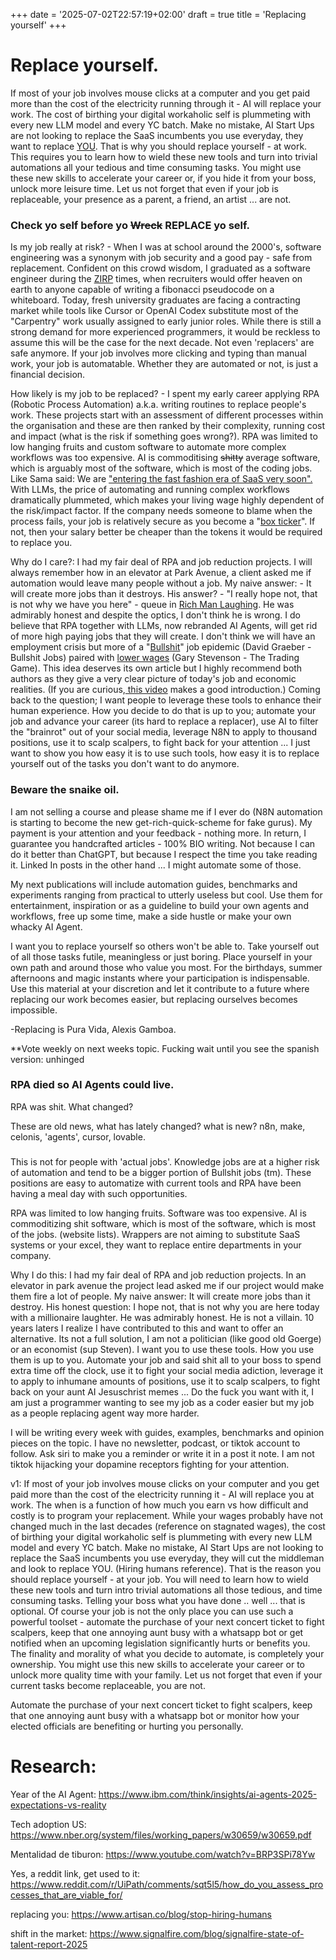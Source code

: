 +++
date = '2025-07-02T22:57:19+02:00'
draft = true
title = 'Replacing yourself'
+++

# Replace yourself. 

If most of your job involves mouse clicks at a computer and you get paid more than the cost of the electricity running through it - AI will replace your work. The cost of birthing your digital workaholic self is plummeting with every new LLM model and every YC batch. Make no mistake, AI Start Ups are not looking to replace the SaaS incumbents you use everyday, they want to replace [YOU](https://www.artisan.co/blog/stop-hiring-humans). That is why you should replace yourself - at work. This requires you to  learn how to wield these new tools and turn into trivial automations all your tedious and time consuming tasks. You might use these new skills to accelerate your career or, if you hide it from your boss, unlock more leisure time. Let us not forget that even if your job is replaceable, your presence as a parent, a friend, an artist ... are not.
### Check yo self before yo ~~Wreck~~ REPLACE yo self.  

Is my job really at risk? - When I was at school around the 2000's, software engineering was a synonym with job security and a good pay - safe from replacement. Confident on this crowd wisdom, I graduated as a software engineer during the [ZIRP](https://www.ycombinator.com/library/LC-what-is-zirp-and-how-did-it-poison-startups) times, when recruiters would offer heaven on earth to anyone capable of writing a fibonacci pseudocode on a whiteboard. Today, fresh university graduates are facing a contracting market while tools like Cursor or OpenAI Codex substitute most of the "Carpentry" work usually assigned to early junior roles. While there is still a strong demand for more experienced programmers, it would be reckless to assume this will be the case for the next decade. Not even 'replacers' are safe anymore. If your job involves more clicking and typing than manual work, your job is automatable. Whether they are automated or not, is just a financial decision.

How likely is my job to be replaced? - I spent my early career applying RPA (Robotic Process Automation) a.k.a. writing routines to replace people's work. These projects start with an assessment of different processes within the organisation and these are then ranked by their complexity, running cost and impact (what is the risk if something goes wrong?). RPA was limited to low hanging fruits and custom software to automate more complex workflows was too expensive. AI is commoditising ~~shitty~~ average software, which is arguably most of the software, which is most of the coding jobs. Like Sama said: We are ["entering the fast fashion era of SaaS very soon".](https://x.com/sama/status/1952084574366032354) With LLMs, the price of automating and running complex workflows dramatically plummeted, which makes your living wage highly dependent of the risk/impact factor. If the company needs someone to blame when the process fails, your job is relatively secure as you become a "[box ticker](https://strikemag.org/bullshit-jobs/)". If not, then your salary better be cheaper than the tokens it would be required to replace you.

Why do I care?: I had my fair deal of RPA and job reduction projects. I will always remember how in an elevator at Park Avenue, a client asked me if automation would leave many people without a job. My naive answer: - It will create more jobs than it destroys. His answer? - "I really hope not, that is not why we have you here" - queue in [Rich Man Laughing](https://www.tiktok.com/@911pxrsche/video/7370966462342696224?lang=en). He was admirably honest and despite the optics, I don't think he is wrong. I do believe that RPA together with LLMs, now rebranded AI Agents, will get rid of more high paying jobs that they will create. I don't think we will have an employment crisis but more of a "[Bullshit](https://strikemag.org/bullshit-jobs/)" job epidemic (David Graeber - Bullshit Jobs) paired with [lower wages](https://www.youtube.com/watch?v=a-ohZ74hdeI) (Gary Stevenson - The Trading Game). This idea deserves its own article but I highly recommend both authors as they give a very clear picture of today's job and economic realities. (If you are curious,[ this video](https://www.youtube.com/watch?v=6KXZP-Deel4) makes a good introduction.) Coming back to the question; I want people to leverage these tools to enhance their human experience. How you decide to do that is up to you; automate your job and advance your career (its hard to replace a replacer), use AI to filter the "brainrot" out of your social media, leverage N8N to apply to thousand positions, use it to scalp scalpers, to fight back for your attention ... I just want to show you how easy it is to use such tools, how easy it is to replace yourself out of the tasks you don't want to do anymore.

### Beware the sn**ai**ke oil. 


I am not selling a course and please shame me if I ever do (N8N automation is starting to become the new get-rich-quick-scheme for fake gurus). My payment is your attention and your feedback - nothing more. In return, I guarantee you handcrafted articles - 100% BIO writing. Not because I can do it better than ChatGPT, but because I respect the time you take reading it. Linked In posts in the other hand ... I might automate some of those. 

My next publications will include automation guides, benchmarks and experiments ranging from practical to utterly useless but cool. Use them for entertainment, inspiration or as a guideline to build your own agents and workflows, free up some time, make a side hustle or make your own whacky AI Agent.

I want you to replace yourself so others won't be able to. Take yourself out of all those tasks futile, meaningless or just boring. Place yourself in your own path and around those who value you most. For the birthdays, summer afternoons and magic instants where your participation is indispensable. Use this material at your discretion and let it contribute to a future where replacing our work becomes easier, but replacing ourselves becomes impossible. 

-Replacing is Pura Vida,
Alexis Gamboa.

**Vote weekly on next weeks topic. 
Fucking wait until you see the spanish version: unhinged  

### RPA died so AI Agents could live.
RPA was shit. What changed? 

These are old news, what has lately changed? what is new? n8n, make, celonis, 'agents', cursor, lovable. 

### 


This is not for people with 'actual jobs'. Knowledge jobs are at a higher risk of automation and tend to be a bigger portion of Bullshit jobs (tm). These positions are easy to automatize with current tools and RPA have been having a meal day with such opportunities. 

RPA was limited to low hanging fruits. Software was too expensive. AI is commoditizing shit software, which is most of the software, which is most of the jobs. (website lists). Wrappers are not aiming to substitute SaaS systems or your excel, they want to replace entire departments in your company.

Why I do this: I had my fair deal of RPA and job reduction projects. In an elevator in park avenue the project lead asked me if our project would make them fire a lot of people. My naive answer: It will create more jobs than it destroy. His honest question: I hope not, that is not why you are here today with a millionaire laughter. He was admirably honest. He is not a villain. 10 years laters I realize I have contributed to this and want to offer an alternative. Its not a full solution, I am not a politician (like good old Goerge) or an economist (sup Steven). I want you to use these tools. How you use them is up to you. Automate your job and said shit all to your boss to spend extra time off the clock, use it to fight your social media adiction, leverage it to apply to inhumane amounts of positions, use it to scalp scalpers, to fight back on your aunt AI Jesuschrist memes ... Do the fuck you want with it, I am just a programmer wanting to see my job as a coder easier but my job as a people replacing agent way more harder. 

I will be writing every week with guides, examples, benchmarks and opinion pieces on the topic. I have no newsletter, podcast, or tiktok account to follow. Ask siri to make you a reminder or write it in a post it note. I am not tiktok hijacking your dopamine receptors fighting for your attention.


v1:
If most of your job involves mouse clicks on your computer and you get paid more than the cost of the electricity running it - AI will replace you at work. The when is a function of how much you earn vs how difficult and costly is to program your replacement. While your wages probably have not changed much in the last decades (reference on stagnated wages), the cost of birthing your digital workaholic self is plummeting with every new LLM model and every YC batch. Make no mistake, AI Start Ups are not looking to replace the SaaS incumbents you use everyday, they will cut the middleman and look to replace YOU. (Hiring humans reference). That is the reason you should replace yourself - at your job. You will need to learn how to wield these new tools and turn intro trivial automations all those tedious, and time consuming tasks. Telling your boss what you have done .. well ... that is optional. Of course your job is not the only place you can use such a powerful toolset - automate the purchase of your next concert ticket to fight scalpers, keep that one annoying aunt busy with a whatsapp bot or get notified when an upcoming legislation significantly hurts or benefits you. The finality and morality of what you decide to automate, is completely your ownership. You might use this new skills to accelerate your career or to unlock more quality time with your family. Let us not forget that even if your current tasks become replaceable, you are not.


Automate the purchase of your next concert ticket to fight scalpers, keep that one annoying aunt busy with a whatsapp bot or monitor how your elected officials are benefiting or hurting you personally.  
# Research:


Year of the AI Agent: https://www.ibm.com/think/insights/ai-agents-2025-expectations-vs-reality 

Tech adoption US: https://www.nber.org/system/files/working_papers/w30659/w30659.pdf

Mentalidad de tiburon: https://www.youtube.com/watch?v=BRP3SPi78Yw

Yes, a reddit link, get used to it: https://www.reddit.com/r/UiPath/comments/sqt5l5/how_do_you_assess_processes_that_are_viable_for/

replacing you: https://www.artisan.co/blog/stop-hiring-humans

shift in the market: https://www.signalfire.com/blog/signalfire-state-of-talent-report-2025






